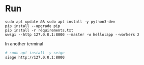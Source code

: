 # Run
```
sudo apt update && sudo apt install -y python3-dev
pip install --upgrade pip
pip install -r requirements.txt
uwsgi --http 127.0.0.1:8000 --master -w hello:app --workers 2
```

In another terminal
```bash
# sudo apt install -y seige
siege http://127.0.0.1:8000
```
